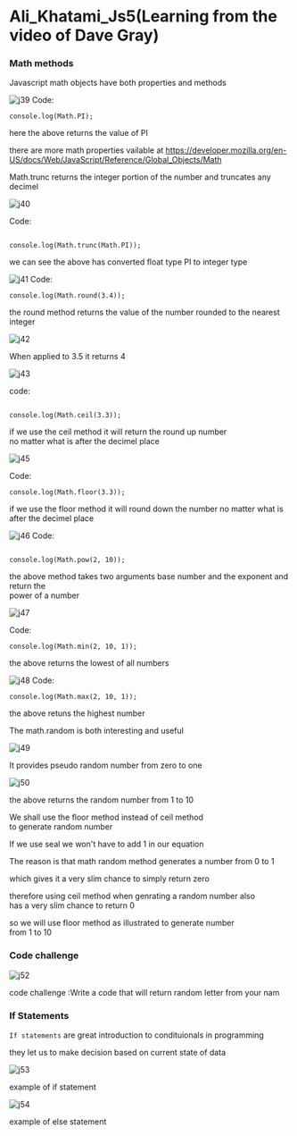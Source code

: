 # Ali_Khatami_Js5(Learning from the video of Dave Gray)

### Math methods 

Javascript math objects have both properties and methods <br>

![j39](https://github.com/C191068/Ali_Khatami_Js5/assets/89090776/dd76dc63-702b-4bc0-bfe5-ba1e571e8d8b)
Code:

```
console.log(Math.PI);

```

here the above returns the value of PI <br>


there are more math properties vailable at https://developer.mozilla.org/en-US/docs/Web/JavaScript/Reference/Global_Objects/Math <br>

Math.trunc returns the integer portion of the number and truncates any decimel <br>


![j40](https://github.com/C191068/Ali_Khatami_Js5/assets/89090776/23715e97-b6fb-4d56-b5b9-07f7a29e086e)

Code:

```

console.log(Math.trunc(Math.PI));

```

we can see the above has converted float type PI to integer type <br>

![j41](https://github.com/C191068/Ali_Khatami_Js5/assets/89090776/ad609d26-cf1f-448e-a931-adcd0f8c7031)
Code: 

```
console.log(Math.round(3.4));

```
the round method returns the value of the number rounded to the nearest integer <br>



![j42](https://github.com/C191068/Ali_Khatami_Js5/assets/89090776/e7e40fce-8157-4f8a-ab2b-3e33da4ca3ce)

When applied to 3.5 it returns 4

![j43](https://github.com/C191068/Ali_Khatami_Js5/assets/89090776/cfc25691-a491-46fe-a91a-fc94e0348a17)

code:

```

console.log(Math.ceil(3.3));

```

if we use the ceil method it will return the round up number <br>
no matter what is after the decimel place <br>


![j45](https://github.com/C191068/Ali_Khatami_Js5/assets/89090776/11a6ab4a-8c48-4362-a804-1fee20bdb9ac)


Code:

```
console.log(Math.floor(3.3));

```

if we use the floor method it will round down the number no matter what is after the decimel place <br>


![j46](https://github.com/C191068/Ali_Khatami_Js5/assets/89090776/09f91a27-beea-4deb-b786-34dee9fe9aed)
Code:

```

console.log(Math.pow(2, 10));

```

the above method takes two arguments base number and the exponent and return the <br>
power of a number <br>


![j47](https://github.com/C191068/Ali_Khatami_Js5/assets/89090776/f5901b48-4ecb-419c-afff-e2a5d32f3b99)

Code:

```
console.log(Math.min(2, 10, 1));

```

the above returns the lowest of all numbers <br>



![j48](https://github.com/C191068/Ali_Khatami_Js5/assets/89090776/9fbcc648-c19c-4ff5-86d5-9b2bf3191ee1)
Code:

```
console.log(Math.max(2, 10, 1));

```
the above retuns the highest number <br>


The math.random is both interesting and useful <br>

![j49](https://github.com/C191068/Ali_Khatami_Js5/assets/89090776/0cc2b7f4-860e-4824-97a1-e7e78f490be9)


It provides pseudo random number from zero to one <br>


![j50](https://github.com/C191068/Ali_Khatami_Js5/assets/89090776/edf20def-c287-46b8-9c04-8041e5d3b75b)

the above returns the random number from 1 to 10 <br>


We shall use the floor method instead of ceil method <br>
to generate random number <br>

If we use seal we won't have to add 1 in our equation <br>

The reason is that math random method generates a number from 0 to 1 <br>

which gives it a very slim chance to simply return zero <br>

therefore using ceil method when genrating a random number also <br>
has a very slim chance to return 0 <br>

so we will use floor method as illustrated to generate number <br>
from 1 to 10 <br>


### Code challenge 

![j52](https://github.com/C191068/Ali_Khatami_JS3/assets/89090776/9c1c00f5-aa51-435e-9797-91c805543d52)

code challenge :Write a code that will return random letter from your nam <br>



### If Statements 

```If statements``` are great introduction to condituionals in programming <br>


they let us to make decision based on current state of data <br>

![j53](https://github.com/C191068/Ali_Khatami_Js5/assets/89090776/f41d417d-5d21-4fe2-b1a6-4702703da6f6)

example of if statement <br>

![j54](https://github.com/C191068/Ali_Khatami_Js5/assets/89090776/d220d973-da29-4d85-97ce-f6bd9df41c39)

example of else statement <br>

























